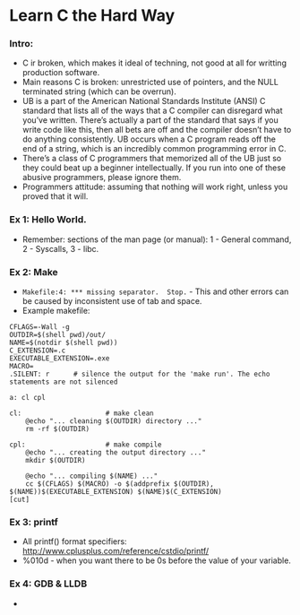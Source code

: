 # Learn C the Hard Way

### Intro: 
- C ir broken, which makes it ideal of techning, not good at all for writting production software.
- Main reasons C is broken: unrestricted use of pointers, and the NULL terminated string (which can be overrun).
- UB is a part of the American National Standards Institute (ANSI) C standard that lists all of the ways that a C compiler can disregard what you’ve written. There’s actually a part of the standard that says if you write code like this, then all bets are off and the compiler doesn’t have to do anything consistently. UB occurs when a C program reads off the end of a string, which is an incredibly common programming error in C.
- There’s a class of C programmers that memorized all of the UB just so they could beat up a beginner intellectually. If you run into one of these abusive programmers, please ignore them.
- Programmers attitude: assuming that nothing will work right, unless you proved that it will.

### Ex 1: Hello World. 
- Remember: sections of the man page (or manual): 1 - General command, 2 - Syscalls, 3 - libc.

### Ex 2: Make
- ```Makefile:4: *** missing separator.  Stop.``` - This and other errors can be caused by inconsistent use of tab and space.
- Example makefile:
```
CFLAGS=-Wall -g
OUTDIR=$(shell pwd)/out/
NAME=$(notdir $(shell pwd))
C_EXTENSION=.c
EXECUTABLE_EXTENSION=.exe
MACRO=
.SILENT: r  	# silence the output for the 'make run'. The echo statements are not silenced

a: cl cpl

cl: 					# make clean
	@echo "... cleaning $(OUTDIR) directory ..."
	rm -rf $(OUTDIR)

cpl:					# make compile
	@echo "... creating the output directory ..."
	mkdir $(OUTDIR)
	
	@echo "... compiling $(NAME) ..."
	cc $(CFLAGS) $(MACRO) -o $(addprefix $(OUTDIR), $(NAME))$(EXECUTABLE_EXTENSION) $(NAME)$(C_EXTENSION)
[cut]
```

### Ex 3: printf
- All printf() format specifiers: http://www.cplusplus.com/reference/cstdio/printf/
- %010d - when you want there to be 0s before the value of your variable.

### Ex 4: GDB & LLDB
- 
